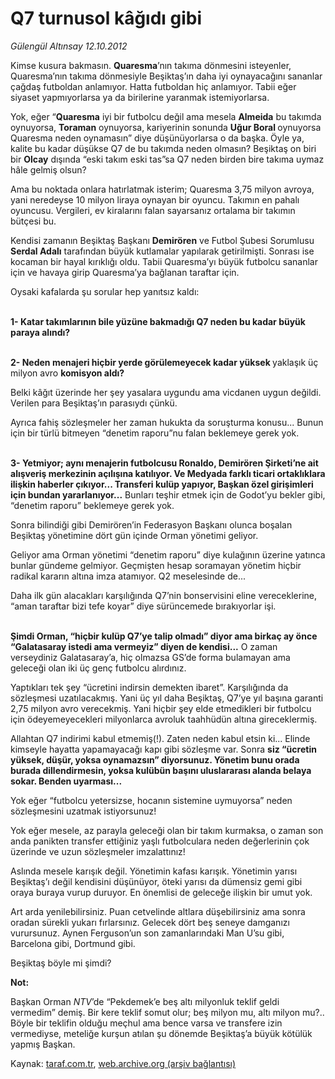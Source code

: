 # Q7 turnusol kâğıdı gibi

*Gülengül Altınsay 12.10.2012*

<div class="yazi"><p>Kimse kusura bakmasın. <b>Quaresma</b>’nın takıma dönmesini isteyenler, Quaresma’nın takıma dönmesiyle Beşiktaş’ın daha iyi oynayacağını sananlar çağdaş futboldan anlamıyor. Hatta futboldan hiç anlamıyor. Tabii eğer siyaset yapmıyorlarsa ya da birilerine yaranmak istemiyorlarsa.</p>
<p>Yok, eğer “<b>Quaresma</b> iyi bir futbolcu değil ama mesela <b>Almeida</b> bu takımda oynuyorsa, <b>Toraman</b> oynuyorsa, kariyerinin sonunda <b>Uğur Boral </b>oynuyorsa Quaresma neden oynamasın” diye düşünüyorlarsa o da başka. Öyle ya, kalite bu kadar düşükse Q7 de bu takımda neden olmasın? Beşiktaş on biri bir <b>Olcay</b> dışında “eski takım eski tas”sa Q7 neden birden bire takıma uymaz hâle gelmiş olsun?</p>
<p>Ama bu noktada onlara hatırlatmak isterim; Quaresma 3,75 milyon avroya, yani neredeyse 10 milyon liraya oynayan bir oyuncu. Takımın en pahalı oyuncusu. Vergileri, ev kiralarını falan sayarsanız ortalama bir takımın bütçesi bu.</p>
<p>Kendisi zamanın Beşiktaş Başkanı <b>Demirören</b> ve Futbol Şubesi Sorumlusu <b>Serdal Adalı</b> tarafından büyük kutlamalar yapılarak getirilmişti. Sonrası ise kocaman bir hayal kırıklığı oldu. Tabii Quaresma’yı büyük futbolcu sananlar için ve havaya girip Quaresma’ya bağlanan taraftar için.</p>
<p>Oysaki kafalarda şu sorular hep yanıtsız kaldı:</p>
<p><b><br/>1- Katar takımlarının bile yüzüne bakmadığı Q7 neden bu kadar büyük paraya alındı?</b></p>
<p><b><br/>2- Neden menajeri hiçbir yerde görülemeyecek kadar yüksek </b> yaklaşık üç milyon avro <b> komisyon aldı?</b></p>
<p>Belki kâğıt üzerinde her şey yasalara uygundu ama vicdanen uygun değildi. Verilen para Beşiktaş’ın parasıydı çünkü.</p>
<p>Ayrıca fahiş sözleşmeler her zaman hukukta da soruşturma konusu... Bunun için bir türlü bitmeyen “denetim raporu”nu falan beklemeye gerek yok.</p>
<p><b><br/>3- Yetmiyor; aynı menajerin futbolcusu Ronaldo, Demirören Şirketi’ne ait alışveriş merkezinin açılışına katılıyor. Ve Medyada farklı ticari ortaklıklara ilişkin haberler çıkıyor... Transferi kulüp yapıyor, Başkan özel girişimleri için bundan yararlanıyor...</b> Bunları teşhir etmek için de Godot’yu bekler gibi, “denetim raporu” beklemeye gerek yok.</p>
<p>Sonra bilindiği gibi Demirören’in Federasyon Başkanı olunca boşalan Beşiktaş yönetimine dört gün içinde Orman yönetimi geliyor.</p>
<p>Geliyor ama Orman yönetimi “denetim raporu” diye kulağının üzerine yatınca bunlar gündeme gelmiyor. Geçmişten hesap soramayan yönetim hiçbir radikal kararın altına imza atamıyor. Q2 meselesinde de...</p>
<p>Daha ilk gün alacakları karşılığında Q7’nin bonservisini eline vereceklerine, “aman taraftar bizi tefe koyar” diye sürüncemede bırakıyorlar işi.</p>
<p><b><br/>Şimdi Orman, “hiçbir kulüp Q7’ye talip olmadı” diyor ama birkaç ay önce “Galatasaray istedi ama vermeyiz” diyen de kendisi...</b> O zaman verseydiniz Galatasaray’a, hiç olmazsa GS’de forma bulamayan ama geleceği olan iki üç genç futbolcu alırdınız.</p>
<p>Yaptıkları tek şey “ücretini indirsin demekten ibaret”. Karşılığında da sözleşmesi uzatılacakmış. Yani üç yıl daha Beşiktaş, Q7’ye yıl başına garanti 2,75 milyon avro verecekmiş. Yani hiçbir şey elde etmedikleri bir futbolcu için ödeyemeyecekleri milyonlarca avroluk taahhüdün altına gireceklermiş.</p>
<p>Allahtan Q7 indirimi kabul etmemiş(!). Zaten neden kabul etsin ki... Elinde kimseyle hayatta yapamayacağı kapı gibi sözleşme var. Sonra <b>siz “ücretin yüksek, düşür, yoksa oynamazsın” diyorsunuz. Yönetim bunu orada burada dillendirmesin, yoksa kulübün başını uluslararası alanda belaya sokar. Benden uyarması...</b></p>
<p>Yok eğer “futbolcu yetersizse, hocanın sistemine uymuyorsa” neden sözleşmesini uzatmak istiyorsunuz!</p>
<p>Yok eğer mesele, az parayla geleceği olan bir takım kurmaksa, o zaman son anda panikten transfer ettiğiniz yaşlı futbolculara neden değerlerinin çok üzerinde ve uzun sözleşmeler imzalattınız!</p>
<p>Aslında mesele karışık değil. Yönetimin kafası karışık. Yönetimin yarısı Beşiktaş’ı değil kendisini düşünüyor, öteki yarısı da dümensiz gemi gibi oraya buraya vurup duruyor. En önemlisi de geleceğe ilişkin bir umut yok.</p>
<p>Art arda yenilebilirsiniz. Puan cetvelinde altlara düşebilirsiniz ama sonra oradan sürekli yukarı fırlarsınız. Gelecek dört beş seneye damganızı vurursunuz. Aynen Ferguson’un son zamanlarındaki Man U’su gibi, Barcelona gibi, Dortmund gibi.</p>
<p>Beşiktaş böyle mi şimdi?</p><b>
<p>Not:</p></b> Başkan Orman <i>NTV</i>’de “Pekdemek’e beş altı milyonluk teklif geldi vermedim” demiş. Bir kere teklif somut olur; beş milyon mu, altı milyon mu?.. Böyle bir teklifin olduğu meçhul ama bence varsa ve transfere izin vermediyse, meteliğe kurşun atılan şu dönemde Beşiktaş’a büyük kötülük yapmış Başkan.
</div>

Kaynak: [taraf.com.tr](http://www.taraf.com.tr/gulengul-altinsay/makale-q7-turnusol-kagidi-gibi.htm), [web.archive.org (arşiv bağlantısı)](http://web.archive.org/web/20131107084824/http://www.taraf.com.tr/gulengul-altinsay/makale-q7-turnusol-kagidi-gibi.htm)
